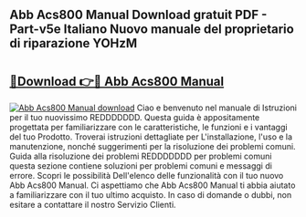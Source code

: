 ## Abb Acs800 Manual Download gratuit PDF - Part-v5e Italiano Nuovo manuale del proprietario di riparazione YOHzM

# <h2><a href="http://dfgvpr3.blite.top/?on=Abb+Acs800+Manual">🔗Download 👉🔴 Abb Acs800 Manual</a></h2>

[![Abb Acs800 Manual download](https://i.imgur.com/lujVjoI.png)](http://dfgvpr3.blite.top/?on=Abb+Acs800+Manual)
Ciao e benvenuto nel manuale di Istruzioni per il tuo nuovissimo REDDDDDDD. Questa guida è appositamente progettata per familiarizzare con le caratteristiche, le funzioni e i vantaggi del tuo Prodotto. Troverai istruzioni dettagliate per L'installazione, l'uso e la manutenzione, nonché suggerimenti per la risoluzione dei problemi comuni. Guida alla risoluzione dei problemi REDDDDDDD per problemi comuni questa sezione contiene soluzioni per problemi comuni e messaggi di errore. Scopri le possibilità Dell'elenco delle funzionalità con il tuo nuovo Abb Acs800 Manual. Ci aspettiamo che Abb Acs800 Manual ti abbia aiutato a familiarizzare con il tuo ultimo acquisto. In caso di domande o dubbi, non esitare a contattare il nostro Servizio Clienti.
